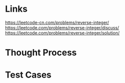 # Links
https://leetcode-cn.com/problems/reverse-integer/
https://leetcode.com/problems/reverse-integer/discuss/
https://leetcode.com/problems/reverse-integer/solution/

# Thought Process

# Test Cases

